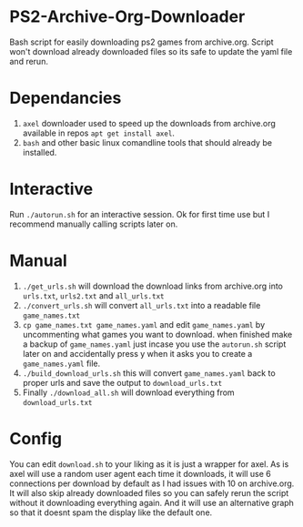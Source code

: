 # PS2-Archive-Org-Downloader

Bash script for easily downloading ps2 games from archive.org. Script won't download already downloaded files so its safe to update the yaml file and rerun.

# Dependancies
1. `axel` downloader used to speed up the downloads from archive.org available in repos `apt get install axel`.
2. `bash` and other basic linux comandline tools that should already be installed.

# Interactive
Run `./autorun.sh` for an interactive session. Ok for first time use but I recommend manually calling scripts later on.

# Manual
1. `./get_urls.sh` will download the download links from archive.org into `urls.txt`, `urls2.txt` and `all_urls.txt`
2. `./convert_urls.sh` will convert `all_urls.txt` into a readable file `game_names.txt`
3. `cp game_names.txt game_names.yaml` and edit `game_names.yaml` by uncommenting what games you want to download. when finished make a backup of `game_names.yaml` just incase you use the `autorun.sh` script later on and accidentally press y when it asks you to create a `game_names.yaml` file.
4. `./build_download_urls.sh` this will convert `game_names.yaml` back to proper urls and save the output to `download_urls.txt`
5. Finally `./download_all.sh` will download everything from `download_urls.txt`

# Config
You can edit `download.sh` to your liking as it is just a wrapper for axel. As is axel will use a random user agent each time it downloads, it will use 6 connections per download by default as I had issues with 10 on archive.org. It will also skip already downloaded files so you can safely rerun the script without it downloading everything again. And it will use an alternative graph so that it doesnt spam the display like the default one.
